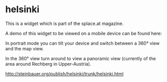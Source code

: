 # helsinki
This is a widget which is part of the splace.at magazine.

A demo of this widget to be viewed on a mobile device can be found here:

In portrait mode you can tilt your device and switch between a 360° view and the map view.

In the 360° view turn around to view a panoramic view (currently of the area around Rechberg in Upper-Austria).

http://steinbauer.org/publish/helsinki/trunk/helsinki.html
